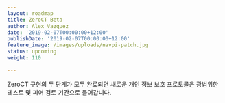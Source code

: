 ```yaml
---
layout: roadmap
title: ZeroCT Beta
author: Alex Vazquez
date: '2019-02-07T00:00:00+12:00'
publishDate: '2019-02-07T00:00:00+12:00'
feature_image: /images/uploads/navpi-patch.jpg
status: upcoming
weight: 110

---
```


ZeroCT 구현의 두 단계가 모두 완료되면 새로운 개인 정보 보호 프로토콜은 광범위한 테스트 및 피어 검토 기간으로 들어갑니다.
